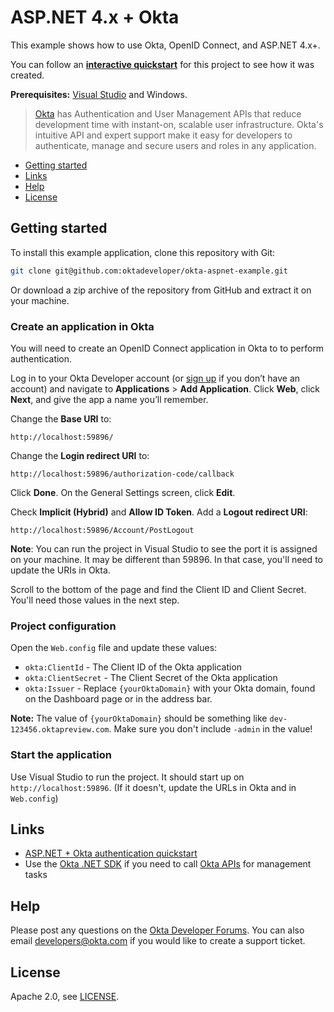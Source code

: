 # ASP.NET 4.x + Okta

This example shows how to use Okta, OpenID Connect, and ASP.NET 4.x+.

You can follow an **[interactive quickstart](https://developer.okta.com/quickstart/#/okta-sign-in-page/dotnet/aspnet4)** for this project to see how it was created.

**Prerequisites:** [Visual Studio](https://www.visualstudio.com/downloads/) and Windows.

> [Okta](https://developer.okta.com/) has Authentication and User Management APIs that reduce development time with instant-on, scalable user infrastructure. Okta's intuitive API and expert support make it easy for developers to authenticate, manage and secure users and roles in any application.

* [Getting started](#getting-started)
* [Links](#links)
* [Help](#help)
* [License](#license)

## Getting started

To install this example application, clone this repository with Git:

```bash
git clone git@github.com:oktadeveloper/okta-aspnet-example.git
```

Or download a zip archive of the repository from GitHub and extract it on your machine.

### Create an application in Okta

You will need to create an OpenID Connect application in Okta to to perform authentication. 

Log in to your Okta Developer account (or [sign up](https://developer.okta.com/signup/) if you don’t have an account) and navigate to **Applications** > **Add Application**. Click **Web**, click **Next**, and give the app a name you’ll remember.

Change the **Base URI** to:

```
http://localhost:59896/
```

Change the **Login redirect URI** to:

```
http://localhost:59896/authorization-code/callback
```

Click **Done**. On the General Settings screen, click **Edit**.

Check **Implicit (Hybrid)** and **Allow ID Token**. Add a **Logout redirect URI**:

```
http://localhost:59896/Account/PostLogout
```

**Note**: You can run the project in Visual Studio to see the port it is assigned on your machine. It may be different than 59896. In that case, you'll need to update the URIs in Okta.

Scroll to the bottom of the page and find the Client ID and Client Secret. You'll need those values in the next step.

### Project configuration

Open the `Web.config` file and update these values:

* `okta:ClientId` - The Client ID of the Okta application
* `okta:ClientSecret` - The Client Secret of the Okta application
* `okta:Issuer` - Replace `{yourOktaDomain}` with your Okta domain, found on the Dashboard page or in the address bar.

**Note:** The value of `{yourOktaDomain}` should be something like `dev-123456.oktapreview.com`. Make sure you don't include `-admin` in the value!

### Start the application

Use Visual Studio to run the project. It should start up on `http://localhost:59896`. (If it doesn't, update the URLs in Okta and in `Web.config`)

## Links

* [ASP.NET + Okta authentication quickstart](https://developer.okta.com/quickstart/#/okta-sign-in-page/dotnet/aspnet4)
* Use the [Okta .NET SDK](https://github.com/okta/okta-sdk-dotnet) if you need to call [Okta APIs](https://developer.okta.com/docs/api/resources/users) for management tasks

## Help

Please post any questions on the [Okta Developer Forums](https://devforum.okta.com/). You can also email developers@okta.com if you would like to create a support ticket.

## License

Apache 2.0, see [LICENSE](LICENSE).

